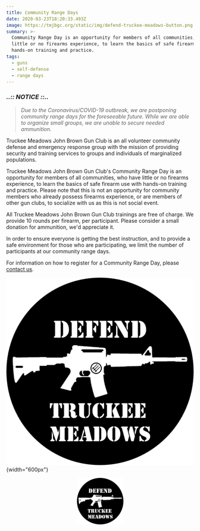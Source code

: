 ```yaml
---
title: Community Range Days
date: 2020-03-23T18:20:33.493Z
image: https://tmjbgc.org/static/img/defend-truckee-meadows-button.png
summary: >-
  Community Range Day is an opportunity for members of all communities, who have
  little or no firearms experience, to learn the basics of safe firearm use with
  hands-on training and practice.
tags:
  - guns
  - self-defense
  - range days
---
```


### **_..:: NOTICE ::.._**

> _Due to the Coronavirus/COVID-19 outbreak, we are postponing community range days for the foreseeable future. While we are able to organize small groups, we are unable to secure needed ammunition._

Truckee Meadows John Brown Gun Club is an all volunteer community defense and emergency response group with the mission of providing security and training services to groups and individuals of marginalized populations.

Truckee Meadows John Brown Gun Club's Community Range Day is an opportunity for members of all communities, who have little or no firearms experience, to learn the basics of safe firearm use with hands-on training and practice. Please note that this is not an opportunity for community members who already possess firearms experience, or are members of other gun clubs, to socialize with us as this is not social event.

All Truckee Meadows John Brown Gun Club trainings are free of charge. We provide 10 rounds per firearm, per participant. Please consider a small donation for ammunition, we'd appreciate it.

In order to ensure everyone is getting the best instruction, and to provide a safe environment for those who are participating, we limit the number of participants at our community range days.

For information on how to register for a Community Range Day, please [contact us](/contact/).

![Defend Truckee Meadows](/static/img/defend-truckee-meadows-button.png){width="600px"}

<img src="/static/img/defend-truckee-meadows-button.png" alt="Defend Truckke Meadows" title="Defend Truckke Meadows" style="display:block;margin-left:auto;margin-right:auto;width:125px;" />
